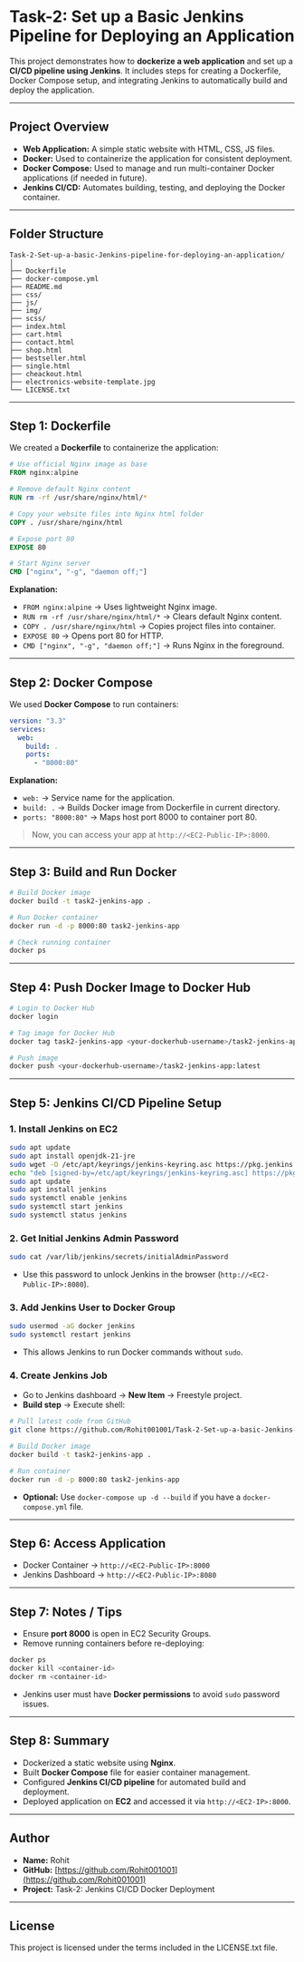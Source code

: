 # Task-2: Set up a Basic Jenkins Pipeline for Deploying an Application

This project demonstrates how to **dockerize a web application** and set up a **CI/CD pipeline using Jenkins**. It includes steps for creating a Dockerfile, Docker Compose setup, and integrating Jenkins to automatically build and deploy the application.

---

## Project Overview

- **Web Application:** A simple static website with HTML, CSS, JS files.
- **Docker:** Used to containerize the application for consistent deployment.
- **Docker Compose:** Used to manage and run multi-container Docker applications (if needed in future).
- **Jenkins CI/CD:** Automates building, testing, and deploying the Docker container.

---

## Folder Structure
```
Task-2-Set-up-a-basic-Jenkins-pipeline-for-deploying-an-application/
│
├── Dockerfile
├── docker-compose.yml
├── README.md
├── css/
├── js/
├── img/
├── scss/
├── index.html
├── cart.html
├── contact.html
├── shop.html
├── bestseller.html
├── single.html
├── cheackout.html
├── electronics-website-template.jpg
└── LICENSE.txt
```

---

## Step 1: Dockerfile

We created a **Dockerfile** to containerize the application:
```dockerfile
# Use official Nginx image as base
FROM nginx:alpine

# Remove default Nginx content
RUN rm -rf /usr/share/nginx/html/*

# Copy your website files into Nginx html folder
COPY . /usr/share/nginx/html

# Expose port 80
EXPOSE 80

# Start Nginx server
CMD ["nginx", "-g", "daemon off;"]
```

**Explanation:**
- `FROM nginx:alpine` → Uses lightweight Nginx image.
- `RUN rm -rf /usr/share/nginx/html/*` → Clears default Nginx content.
- `COPY . /usr/share/nginx/html` → Copies project files into container.
- `EXPOSE 80` → Opens port 80 for HTTP.
- `CMD ["nginx", "-g", "daemon off;"]` → Runs Nginx in the foreground.

---

## Step 2: Docker Compose

We used **Docker Compose** to run containers:
```yaml
version: "3.3"
services:
  web:
    build: .
    ports:
      - "8000:80"
```

**Explanation:**
- `web:` → Service name for the application.
- `build: .` → Builds Docker image from Dockerfile in current directory.
- `ports: "8000:80"` → Maps host port 8000 to container port 80.

> Now, you can access your app at `http://<EC2-Public-IP>:8000`.

---

## Step 3: Build and Run Docker
```bash
# Build Docker image
docker build -t task2-jenkins-app .

# Run Docker container
docker run -d -p 8000:80 task2-jenkins-app

# Check running container
docker ps
```

---

## Step 4: Push Docker Image to Docker Hub
```bash
# Login to Docker Hub
docker login

# Tag image for Docker Hub
docker tag task2-jenkins-app <your-dockerhub-username>/task2-jenkins-app:latest

# Push image
docker push <your-dockerhub-username>/task2-jenkins-app:latest
```

---

## Step 5: Jenkins CI/CD Pipeline Setup

### 1. Install Jenkins on EC2
```bash
sudo apt update
sudo apt install openjdk-21-jre
sudo wget -O /etc/apt/keyrings/jenkins-keyring.asc https://pkg.jenkins.io/debian-stable/jenkins.io-2023.key
echo "deb [signed-by=/etc/apt/keyrings/jenkins-keyring.asc] https://pkg.jenkins.io/debian-stable binary/" | sudo tee /etc/apt/sources.list.d/jenkins.list > /dev/null
sudo apt update
sudo apt install jenkins
sudo systemctl enable jenkins
sudo systemctl start jenkins
sudo systemctl status jenkins
```

### 2. Get Initial Jenkins Admin Password
```bash
sudo cat /var/lib/jenkins/secrets/initialAdminPassword
```

- Use this password to unlock Jenkins in the browser (`http://<EC2-Public-IP>:8080`).

### 3. Add Jenkins User to Docker Group
```bash
sudo usermod -aG docker jenkins
sudo systemctl restart jenkins
```

- This allows Jenkins to run Docker commands without `sudo`.

### 4. Create Jenkins Job

- Go to Jenkins dashboard → **New Item** → Freestyle project.
- **Build step** → Execute shell:
```bash
# Pull latest code from GitHub
git clone https://github.com/Rohit001001/Task-2-Set-up-a-basic-Jenkins-pipeline-for-deploying-an-application.git

# Build Docker image
docker build -t task2-jenkins-app .

# Run container
docker run -d -p 8000:80 task2-jenkins-app
```

- **Optional:** Use `docker-compose up -d --build` if you have a `docker-compose.yml` file.

---

## Step 6: Access Application

- Docker Container → `http://<EC2-Public-IP>:8000`
- Jenkins Dashboard → `http://<EC2-Public-IP>:8080`

---

## Step 7: Notes / Tips

- Ensure **port 8000** is open in EC2 Security Groups.
- Remove running containers before re-deploying:
```bash
docker ps
docker kill <container-id>
docker rm <container-id>
```

- Jenkins user must have **Docker permissions** to avoid `sudo` password issues.

---

## Step 8: Summary

- Dockerized a static website using **Nginx**.
- Built **Docker Compose** file for easier container management.
- Configured **Jenkins CI/CD pipeline** for automated build and deployment.
- Deployed application on **EC2** and accessed it via `http://<EC2-IP>:8000`.

---

## Author

- **Name:** Rohit
- **GitHub:** [https://github.com/Rohit001001](https://github.com/Rohit001001)
- **Project:** Task-2: Jenkins CI/CD Docker Deployment

---

## License

This project is licensed under the terms included in the LICENSE.txt file.

